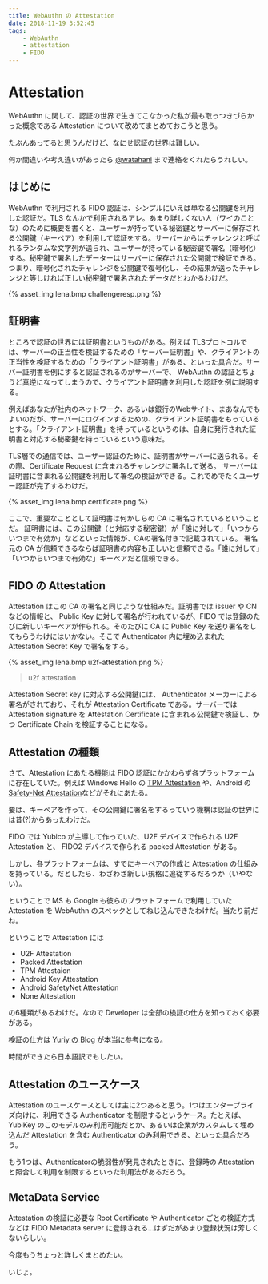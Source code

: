 ```yaml
---
title: WebAuthn の Attestation
date: 2018-11-19 3:52:45
tags:
    - WebAuthn
    - attestation
    - FIDO
---
```


# Attestation

WebAuthn に関して、認証の世界で生きてこなかった私が最も取っつきづらかった概念である Attestation について改めてまとめておこうと思う。

<!-- more -->

たぶんあってると思うんだけど、なにせ認証の世界は難しい。

何か間違いや考え違いがあったら [@watahani](https://twitter.com/watahani) まで連絡をくれたらうれしい。

## はじめに

WebAuthn で利用される FIDO 認証は、シンプルにいえば単なる公開鍵を利用した認証だ。TLS なんかで利用されるアレ。あまり詳しくない人（ワイのことな）のために概要を書くと、ユーザーが持っている秘密鍵とサーバーに保存される公開鍵（キーペア）を利用して認証をする。サーバーからはチャレンジと呼ばれるランダムな文字列が送られ、ユーザーが持っている秘密鍵で署名（暗号化）する。秘密鍵で署名したデーターはサーバーに保存された公開鍵で検証できる。つまり、暗号化されたチャレンジを公開鍵で復号化し、その結果が送ったチャレンジと等しければ正しい秘密鍵で署名されたデータだとわかるわけだ。


{% asset_img lena.bmp challengeresp.png %}


## 証明書

ところで認証の世界には証明書というものがある。例えば TLSプロトコルでは、サーバーの正当性を検証するための「サーバー証明書」や、クライアントの正当性を検証するための「クライアント証明書」がある、といった具合だ。サーバー証明書を例にすると認証されるのがサーバーで、 WebAuthn の認証とちょうど真逆になってしまうので、クライアント証明書を利用した認証を例に説明する。

例えばあなたが社内のネットワーク、あるいは銀行のWebサイト、まあなんでもよいのだが、サーバーにログインするための、クライアント証明書をもっているとする。「クライアント証明書」を持っているというのは、自身に発行された証明書と対応する秘密鍵を持っているという意味だ。

TLS層での通信では、ユーザー認証のために、証明書がサーバーに送られる。その際、Certificate Request に含まれるチャレンジに署名して送る。
サーバーは証明書に含まれる公開鍵を利用して署名の検証ができる。これでめでたくユーザー認証が完了するわけだ。

{% asset_img lena.bmp certificate.png %}

ここで、重要なこととして証明書は何かしらの CA に署名されているということだ。
証明書には、この公開鍵（と対応する秘密鍵）が「誰に対して」「いつからいつまで有効か」などといった情報が、CAの署名付きで記載されている。
署名元の CA が信頼できるならば証明書の内容も正しいと信頼できる。「誰に対して」「いつからいつまで有効な」キーペアだと信頼できる。

## FIDO の Attestation

Attestation はこの CA の署名と同じような仕組みだ。証明書では issuer や CN などの情報と、 Public Key に対して署名が行われているが、FIDO では登録のたびに新しいキーペアが作られる。そのたびに CA に Public Key を送り署名をしてもらうわけにはいかない。そこで Authenticator 内に埋め込まれた Attestation Secret Key で署名をする。 

{% asset_img lena.bmp u2f-attestation.png %}
>u2f attestation

Attestation Secret key に対応する公開鍵には、 Authenticator メーカーによる署名がされており、それが Attestation Certificate である。サーバーでは Attestation signature を Attestation Certificate に含まれる公開鍵で検証し、かつ Certificate Chain を検証することになる。

## Attestation の種類

さて、Attestation にあたる機能は FIDO 認証にかかわらず各プラットフォームに存在していた。例えば Windows Hello の [TPM Attestation](https://docs.microsoft.com/ja-jp/windows-server/identity/ad-ds/manage/component-updates/tpm-key-attestation) や、Android の [Safety-Net Attestation](https://developer.android.com/training/safetynet/attestation)などがそれにあたる。

要は、キーペアを作って、その公開鍵に署名をするっていう機構は認証の世界には昔(?)からあったわけだ。

FIDO では Yubico が主導して作っていた、U2F デバイスで作られる U2F Attestation と、 FIDO2 デバイスで作られる packed Attestation がある。

しかし、各プラットフォームは、すでにキーペアの作成と Attestation の仕組みを持っている。だとしたら、わざわざ新しい規格に追従するだろうか（いやない）。

ということで MS も Google も彼らのプラットフォームで利用していた Attestation を WebAuthn のスペックとしてねじ込んできたわけだ。当たり前だね。

ということで Attestation には

- U2F Attestation
- Packed Attestation
- TPM Attestaion
- Android Key Attestation
- Android SafetyNet Attestation
- None Attestation

の6種類があるわけだ。なので Developer は全部の検証の仕方を知っておく必要がある。

検証の仕方は [Yuriy の Blog](https://medium.com/@herrjemand/verifying-fido2-responses-4691288c8770) が本当に参考になる。

時間ができたら日本語訳でもしたい。

## Attestation のユースケース

Attestation のユースケースとしては主に2つあると思う。1つはエンタープライズ向けに、利用できる Authenticator を制限するというケース。たとえば、YubiKey のこのモデルのみ利用可能だとか、あるいは企業がカスタムして埋め込んだ Attestation を含む Authenticator のみ利用できる、といった具合だろう。

もう1つは、Authenticatorの脆弱性が発見されたときに、登録時の Attestation と照合して利用を制限するといった利用法があるだろう。

## MetaData Service

Attestation の検証に必要な Root Certificate や Authenticator ごとの検証方式などは FIDO Metadata server に登録される…はずだがあまり登録状況は芳しくないらしい。

今度もうちょっと詳しくまとめたい。

いじょ。